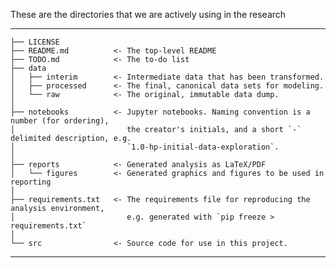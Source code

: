 These are the directories that we are actively using in the research

------------
    ├── LICENSE
    ├── README.md          <- The top-level README
    ├── TODO.md            <- The to-do list
    ├── data
    │   ├── interim        <- Intermediate data that has been transformed.
    │   ├── processed      <- The final, canonical data sets for modeling.
    │   └── raw            <- The original, immutable data dump.
    │
    ├── notebooks          <- Jupyter notebooks. Naming convention is a number (for ordering),
    │                         the creator's initials, and a short `-` delimited description, e.g.
    │                         `1.0-hp-initial-data-exploration`.
    │
    ├── reports            <- Generated analysis as LaTeX/PDF
    │   └── figures        <- Generated graphics and figures to be used in reporting
    │
    ├── requirements.txt   <- The requirements file for reproducing the analysis environment, 
    │                         e.g. generated with `pip freeze > requirements.txt`
    │
    └── src                <- Source code for use in this project.
--------
